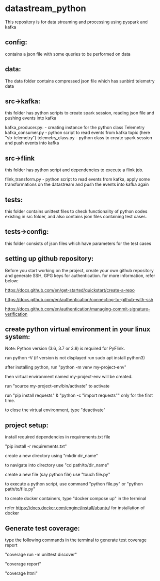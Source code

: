 # datastream_python

This repository is for data streaming and processing using pyspark and kafka

config:
------
contains a json file with some queries to be performed on data

data:
-----
The data folder contains compressed json file which has sunbird telemetry data

src->kafka:
-----------
this folder has python scripts to create spark session, reading json file and pushing events into kafka

kafka_producer.py:
    - creating instance for the python class Telemetry 
kafka_consumer.py
    - python script to read events from kafka topic (here "sb-telemetry")
telemetry_class.py
    - python class to create spark session and push events into kafka 

src->flink
----------
this folder has python script and dependencies to execute a flink job.

flink_transform.py
    -  python script to read events from kafka, apply some transformations on the datastream and push the events into kafka again

tests:
------
this folder contains unittest files to check functionality of python codes existing in src folder, and also contains json files containing test cases.

tests->config:
-------------
this folder consists of json files which have parameters for the test cases

setting up github repository:
----------------------------
Before you start working on the project, create your own github repository and generate SSH, GPG keys for authentication. for more information, refer below:

https://docs.github.com/en/get-started/quickstart/create-a-repo

https://docs.github.com/en/authentication/connecting-to-github-with-ssh

https://docs.github.com/en/authentication/managing-commit-signature-verification


create python virtual environment in your linux system:
-------------------------------------------------------

Note: Python version (3.6, 3.7 or 3.8) is required for PyFlink. 

run python -V (if version is not displayed run sudo apt install python3)

after installing python, run "python -m venv my-project-env"

then virtual environment named my-project-env will be created.

run "source my-project-env/bin/activate" to activate

run "pip install requests" & "python -c "import requests"" only for the first time.

to close the virtual environment, type "deactivate"

project setup:
-------------
install required dependencies in requirements.txt file

"pip install -r requirements.txt"

create a new directory using "mkdir dir_name"

to navigate into directory use "cd path/to/dir_name"

create a new file (say python file) use "touch file.py"

to execute a python script, use command "python file.py" or "python path/to/file.py"

to create docker containers, type "docker compose up" in the terminal

refer https://docs.docker.com/engine/install/ubuntu/ for installation of docker


Generate test coverage:
-----------------------

type the following commands in the terminal to generate test coverage report

"coverage run -m unittest discover"

"coverage report"

"coverage html"